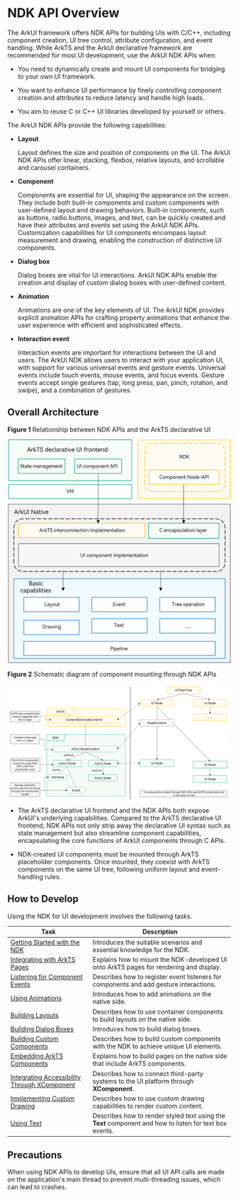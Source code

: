 # NDK API Overview


The ArkUI framework offers NDK APIs for building UIs with C/C++, including component creation, UI tree control, attribute configuration, and event handling. While ArkTS and the ArkUI declarative framework are recommended for most UI development, use the ArkUI NDK APIs when:


- You need to dynamically create and mount UI components for bridging to your own UI framework.

- You want to enhance UI performance by finely controlling component creation and attributes to reduce latency and handle high loads.

- You aim to reuse C or C++ UI libraries developed by yourself or others.


The ArkUI NDK APIs provide the following capabilities:


- **Layout**

  Layout defines the size and position of components on the UI. The ArkUI NDK APIs offer linear, stacking, flexbox, relative layouts, and scrollable and carousel containers.

- **Component**

  Components are essential for UI, shaping the appearance on the screen. They include both built-in components and custom components with user-defined layout and drawing behaviors. Built-in components, such as buttons, radio buttons, images, and text, can be quickly created and have their attributes and events set using the ArkUI NDK APIs. Customization capabilities for UI components encompass layout measurement and drawing, enabling the construction of distinctive UI components.

- **Dialog box**

  Dialog boxes are vital for UI interactions. ArkUI NDK APIs enable the creation and display of custom dialog boxes with user-defined content.

- **Animation**

  Animations are one of the key elements of UI. The ArkUI NDK provides explicit animation APIs for crafting property animations that enhance the user experience with efficient and sophisticated effects.

- **Interaction event**

  Interaction events are important for interactions between the UI and users. The ArkUI NDK allows users to interact with your application UI, with support for various universal events and gesture events. Universal events include touch events, mouse events, and focus events. Gesture events accept single gestures (tap, long press, pan, pinch, rotation, and swipe), and a combination of gestures.


## Overall Architecture

**Figure 1** Relationship between NDK APIs and the ArkTS declarative UI 

![en-us_image_0000001923986433](figures/en-us_image_0000001923986433.png)

**Figure 2** Schematic diagram of component mounting through NDK APIs 

![NDK Access](figures/ndk_access.png)

- The ArkTS declarative UI frontend and the NDK APIs both expose ArkUI's underlying capabilities. Compared to the ArkTS declarative UI frontend, NDK APIs not only strip away the declarative UI syntax such as state management but also streamline component capabilities, encapsulating the core functions of ArkUI components through C APIs.

- NDK-created UI components must be mounted through ArkTS placeholder components. Once mounted, they coexist with ArkTS components on the same UI tree, following uniform layout and event-handling rules.


## How to Develop

Using the NDK for UI development involves the following tasks.


| Task| Description|
| -------- | -------- |
| [Getting Started with the NDK](../napi/ndk-development-overview.md)| Introduces the suitable scenarios and essential knowledge for the NDK.|
| [Integrating with ArkTS Pages](ndk-access-the-arkts-page.md)| Explains how to mount the NDK-developed UI onto ArkTS pages for rendering and display.|
| [Listening for Component Events](ndk-listen-to-component-events.md)| Describes how to register event listeners for components and add gesture interactions.|
| [Using Animations](ndk-use-animation.md)| Introduces how to add animations on the native side.|
| [Building Layouts](ndk-loading-long-list.md) | Describes how to use container components to build layouts on the native side.|
| [Building Dialog Boxes](ndk-build-pop-up-window.md)| Introduces how to build dialog boxes.|
| [Building Custom Components](ndk-build-custom-components.md)| Describes how to build custom components with the NDK to achieve unique UI elements.|
| [Embedding ArkTS Components](ndk-embed-arkts-components.md)| Explains how to build pages on the native side that include ArkTS components.|
| [Integrating Accessibility Through XComponent](ndk-accessibility-xcomponent.md)| Describes how to connect third-party systems to the UI platform through **XComponent**.|
| [Implementing Custom Drawing](arkts-user-defined-draw.md)| Describes how to use custom drawing capabilities to render custom content.|
| [Using Text](ndk-styled-string.md) | Describes how to render styled text using the **Text** component and how to listen for text box events.|


## Precautions

When using NDK APIs to develop UIs, ensure that all UI API calls are made on the application's main thread to prevent multi-threading issues, which can lead to crashes.
